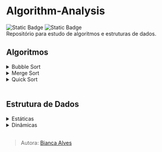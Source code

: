 # Algorithm-Analysis
<div>
  <img alt="Static Badge" src="https://img.shields.io/badge/LICEN%C3%87A-MIT-black">
  <img alt="Static Badge" src="https://img.shields.io/badge/STATUS-Em_Desenvolvimento-yellow">
</div>
Repositório para estudo de algoritmos e estruturas de dados.
<br>

## Algoritmos
<details>
  <summary markdown="span">Bubble Sort</summary><br>
  <p>
    <img alt="Static Badge" src="https://img.shields.io/badge/Nota%C3%A7%C3%A3o_O%20-%20n%C2%B2-8A2BE2">
    <img alt="Static Badge" src="https://img.shields.io/badge/Lento-darkred">
  </p>
  
  - Compara elementos adjacentes (dois a dois)
  - Ordenação crescente e decrescente

  Exemplo:
  vetor[2,1,3,5,4]
  
  1º iteração:
    **2 > 1 ?** Sim, os mesmos são invertidos, vetor[1,2,3,5,4]

  2º iteração:
    **2 > 3 ?** Não, estado do vetor é mantido e o próximo elemento se torna o comparador

  3º iteração:
    **3 > 5 ?** Não, estado do vetor é mantido e o próximo elemento se torna o comparador

  4º iteração:
    **5 > 4 ?** Sim, os mesmos são invertidos, vetor[1,2,3,4,5]

  Como não há mais elementos para realizar comparação, é compreendido que o vetor se encontra completamente ordenado.
        
</details>

<details>
  <summary markdown="span">Merge Sort</summary><br>
</details>

<details>
  <summary markdown="span">Quick Sort</summary><br>
</details>
<br>

## Estrutura de Dados
<details>
  <summary markdown="span">Estáticas</summary>
  <details>
    <summary markdown="span">Array</summary><br>
  </details>
</details>

<details>
  <summary markdown="span">Dinâmicas</summary>
  <details>
    <summary markdown="span">ArrayList</summary><br>
  </details>
  
  <details>
    <summary markdown="span">LinkedList</summary><br>
  </details>

 <details>
   <summary markdown="span">Tree</summary><br>
  </details>
</details>
<br>

> Autora: [Bianca Alves](https://github.com/Bialves) 
